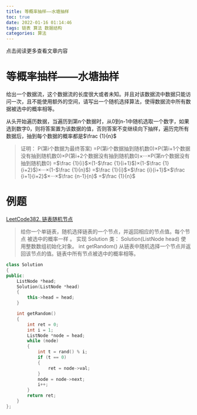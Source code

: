 ```yaml
---
title: 等概率抽样——水塘抽样
toc: true
date: 2022-01-16 01:14:46
tags: 链表 算法 数据结构
categories: 算法
---
```


​​点击阅读更多查看文章内容<!--more-->

# 等概率抽样——水塘抽样

给出一个数据流，这个数据流的长度很大或者未知。并且对该数据流中数据只能访问一次，且不能使用额外的空间，请写出一个随机选择算法，使得数据流中所有数据被选中的概率相等。

从头开始遍历数据，当遍历到第n个数据时，从0到n-1中随机选取一个数字，如果选到数字0，则将答案置为该数据的值，否则答案不变继续向下抽样，遍历完所有数据后，抽到每个数据的概率都是$\frac {1}{n}$

>证明：
P(第i个数据为最终答案)
=P(第i个数据抽到随机数0)×P(第i+1个数据没有抽到随机数0)×P(第i+2个数据没有抽到随机数0)×···×P(第n个数据没有抽到随机数0)
=$\frac {1}{i}$×(1-$\frac {1}{i+1}$)×(1-$\frac {1}{i+2}$)×···×(1-$\frac {1}{n}$)
=$\frac {1}{i}$×$\frac {i}{i+1}$×$\frac {i+1}{i+2}$×···×$\frac {n-1}{n}$
=$\frac {1}{n}$

# 例题
[LeetCode382. 链表随机节点](https://leetcode-cn.com/problems/linked-list-random-node/)

>给你一个单链表，随机选择链表的一个节点，并返回相应的节点值。每个节点 被选中的概率一样 。
实现 Solution 类：
Solution(ListNode head) 使用整数数组初始化对象。
int getRandom() 从链表中随机选择一个节点并返回该节点的值。链表中所有节点被选中的概率相等。

```cpp
class Solution
{
public:
    ListNode *head;
    Solution(ListNode *head)
    {
        this->head = head;
    }

    int getRandom()
    {
        int ret = 0;
        int i = 1;
        ListNode *node = head;
        while (node)
        {
            int t = rand() % i;
            if (t == 0)
            {
                ret = node->val;
            }
            node = node->next;
            i++;
        }
        return ret;
    }
};
```

